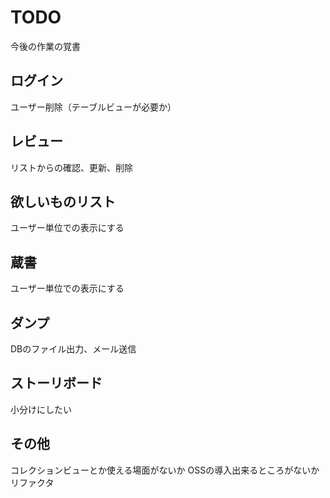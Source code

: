 # TODO
今後の作業の覚書

## ログイン
ユーザー削除（テーブルビューが必要か）

## レビュー
リストからの確認、更新、削除

## 欲しいものリスト
ユーザー単位での表示にする

## 蔵書
ユーザー単位での表示にする

## ダンプ
DBのファイル出力、メール送信

## ストーリボード
小分けにしたい

## その他
コレクションビューとか使える場面がないか
OSSの導入出来るところがないか
リファクタ
